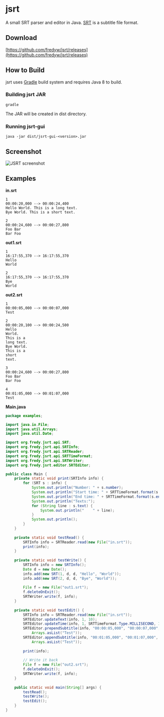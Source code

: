 # jsrt

A small SRT parser and editor in Java.
[SRT](http://en.wikipedia.org/wiki/.srt#SubRip_text_file_format) is a subtitle file format.

## Download
[https://github.com/fredyw/jsrt/releases](https://github.com/fredyw/jsrt/releases)

## How to Build
jsrt uses [Gradle](http://www.gradle.org/) build system and requires Java 8 to build.

### Building jsrt JAR ###
    gradle
The JAR will be created in dist directory.

### Running jsrt-gui ###
    java -jar dist/jsrt-gui-<version>.jar

Screenshot
----------
![JSRT screenshot](https://raw.github.com/fredyw/jsrt/master/JSRT.png)

Examples
--------
__in.srt__
```
1
00:00:20,000 --> 00:00:24,400
Hello World. This is a long text.
Bye World. This is a short text.

2
00:00:24,600 --> 00:00:27,800
Foo Bar
Bar Foo
```

__out1.srt__
```
1
16:17:55,370 --> 16:17:55,370
Hello
World

2
16:17:55,370 --> 16:17:55,370
Bye
World
```   
    
__out2.srt__
```
1
00:00:05,000 --> 00:00:07,000
Test

2
00:00:20,100 --> 00:00:24,500
Hello
World.
This is a
long text.
Bye World.
This is a
short
text.

3
00:00:24,600 --> 00:00:27,800
Foo Bar
Bar Foo

4
00:01:05,000 --> 00:01:07,000
Test
```

__Main.java__
```java
package examples;

import java.io.File;
import java.util.Arrays;
import java.util.Date;

import org.fredy.jsrt.api.SRT;
import org.fredy.jsrt.api.SRTInfo;
import org.fredy.jsrt.api.SRTReader;
import org.fredy.jsrt.api.SRTTimeFormat;
import org.fredy.jsrt.api.SRTWriter;
import org.fredy.jsrt.editor.SRTEditor;

public class Main {
    private static void print(SRTInfo info) {
        for (SRT s : info) {
            System.out.println("Number: " + s.number);
            System.out.println("Start time: " + SRTTimeFormat.format(s.startTime));
            System.out.println("End time: " + SRTTimeFormat.format(s.endTime));
            System.out.println("Texts:");
            for (String line : s.text) {
                System.out.println("    " + line);
            }
            System.out.println();
        }
    }
    
    private static void testRead() {
        SRTInfo info = SRTReader.read(new File("in.srt"));
        print(info);
    }
    
    private static void testWrite() {
        SRTInfo info = new SRTInfo();
        Date d = new Date();
        info.add(new SRT(1, d, d, "Hello", "World"));
        info.add(new SRT(2, d, d, "Bye", "World"));
        
        File f = new File("out1.srt");
        f.deleteOnExit();
        SRTWriter.write(f, info);
    }
    
    private static void testEdit() {
        SRTInfo info = SRTReader.read(new File("in.srt"));
        SRTEditor.updateText(info, 1, 10);
        SRTEditor.updateTime(info, 1, SRTTimeFormat.Type.MILLISECOND, 100);
        SRTEditor.prependSubtitle(info, "00:00:05,000", "00:00:07,000",
            Arrays.asList("Test"));
        SRTEditor.appendSubtitle(info, "00:01:05,000", "00:01:07,000",
            Arrays.asList("Test"));
        
        print(info);
        
        // Write it back
        File f = new File("out2.srt");
        f.deleteOnExit();
        SRTWriter.write(f, info);
    }
    
    public static void main(String[] args) {
        testRead();
        testWrite();
        testEdit();
    }
}
```
